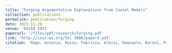 ```yaml
---
title: "Forging Argumentative Explanations from Causal Models"
collection: publications
permalink: publication/forging
date: 2021-11-29
venue: 'AIxIA 2021'
paperurl: '/files/pdf/research/Forging.pdf'
link: 'http://ceur-ws.org/Vol-3086/paper3.pdf'
citation: 'Rago, Antonio, Russo, Fabrizio, Albini, Emanuele, Baroni, Pietro, Toni, Francesca. 2020. &quot; Forging Argumentative Explanations from Causal Models.&quot; <i>AI^3 2021, 5th Workshop on Advances in Argumentation in Artificial Intelligence</i>'
---
```

